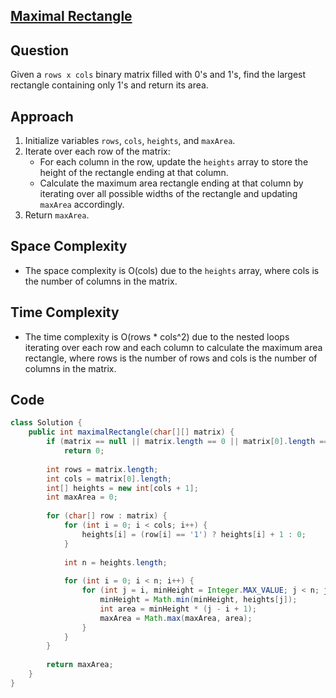 
## [Maximal Rectangle](https://leetcode.com/problems/maximal-rectangle/?envType=daily-question&envId=2024-04-13)

## Question
Given a `rows x cols` binary matrix filled with 0's and 1's, find the largest rectangle containing only 1's and return its area.

## Approach
1. Initialize variables `rows`, `cols`, `heights`, and `maxArea`.
2. Iterate over each row of the matrix:
   - For each column in the row, update the `heights` array to store the height of the rectangle ending at that column.
   - Calculate the maximum area rectangle ending at that column by iterating over all possible widths of the rectangle and updating `maxArea` accordingly.
3. Return `maxArea`.

## Space Complexity
- The space complexity is O(cols) due to the `heights` array, where cols is the number of columns in the matrix.

## Time Complexity
- The time complexity is O(rows * cols^2) due to the nested loops iterating over each row and each column to calculate the maximum area rectangle, where rows is the number of rows and cols is the number of columns in the matrix.

## Code
```java
class Solution {
    public int maximalRectangle(char[][] matrix) {
        if (matrix == null || matrix.length == 0 || matrix[0].length == 0)
            return 0;
        
        int rows = matrix.length;
        int cols = matrix[0].length;
        int[] heights = new int[cols + 1]; 
        int maxArea = 0;
        
        for (char[] row : matrix) {
            for (int i = 0; i < cols; i++) {
                heights[i] = (row[i] == '1') ? heights[i] + 1 : 0;
            }
            
            int n = heights.length; 
            
            for (int i = 0; i < n; i++) {
                for (int j = i, minHeight = Integer.MAX_VALUE; j < n; j++) {
                    minHeight = Math.min(minHeight, heights[j]);
                    int area = minHeight * (j - i + 1);
                    maxArea = Math.max(maxArea, area);
                }
            }
        }
        
        return maxArea;
    }
}
